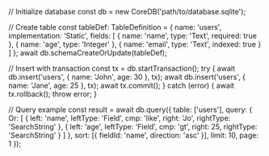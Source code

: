 // Initialize database
const db = new CoreDB('path/to/database.sqlite');

// Create table
const tableDef: TableDefinition = {
name: 'users',
implementation: 'Static',
fields: [
{ name: 'name', type: 'Text', required: true },
{ name: 'age', type: 'Integer' },
{ name: 'email', type: 'Text', indexed: true }
]
};
await db.schemaCreateOrUpdate(tableDef);

// Insert with transaction
const tx = db.startTransaction();
try {
await db.insert('users', { name: 'John', age: 30 }, tx);
await db.insert('users', { name: 'Jane', age: 25 }, tx);
await tx.commit();
} catch (error) {
await tx.rollback();
throw error;
}

// Query example
const result = await db.query({
  table: ['users'],
  query: {
    Or: [
      {
        left: 'name',
        leftType: 'Field',
        cmp: 'like',
        right: 'Jo',
        rightType: 'SearchString'
      },
      {
        left: 'age',
        leftType: 'Field',
        cmp: 'gt',
        right: 25,
        rightType: 'SearchString'
      }
    ]
  },
  sort: [{ fieldId: 'name', direction: 'asc' }],
  limit: 10,
  page: 1
});
